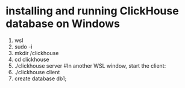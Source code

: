 # installing and running ClickHouse database on Windows

1. wsl
2. sudo -i
3. mkdir /clickhouse
4. cd clickhouse
5. ./clickhouse server
#In another WSL window, start the client:
7. ./clickhouse client
8. create database db1;
